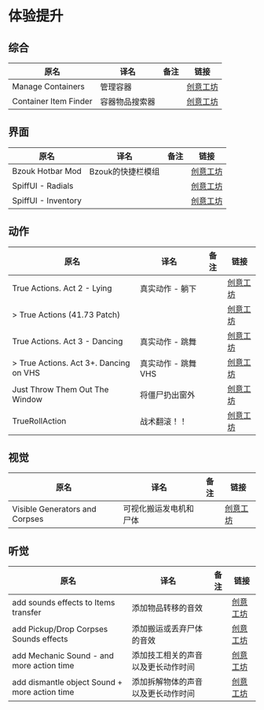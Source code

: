 # 体验提升

## 综合

| 原名                  | 译名           | 备注 | 链接                                                                          |
| --------------------- | -------------- | ---- | ----------------------------------------------------------------------------- |
| Manage Containers     | 管理容器       |      | [创意工坊](https://steamcommunity.com/sharedfiles/filedetails/?id=2337452747) |
| Container Item Finder | 容器物品搜索器 |      | [创意工坊](https://steamcommunity.com/sharedfiles/filedetails/?id=2846623627) |

## 界面

| 原名                | 译名              | 备注 | 链接                                                                          |
| ------------------- | ----------------- | ---- | ----------------------------------------------------------------------------- |
| Bzouk Hotbar Mod    | Bzouk的快捷栏模组 |      | [创意工坊](https://steamcommunity.com/sharedfiles/filedetails/?id=2434425002) |
| SpiffUI - Radials   |                   |      | [创意工坊](https://steamcommunity.com/sharedfiles/filedetails/?id=2802525922) |
| SpiffUI - Inventory |                   |      | [创意工坊](https://steamcommunity.com/sharedfiles/filedetails/?id=2799848602) |

## 动作

| 原名                                   | 译名               | 备注 | 链接                                                                          |
| -------------------------------------- | ------------------ | ---- | ----------------------------------------------------------------------------- |
| True Actions. Act 2 - Lying            | 真实动作 - 躺下    |      | [创意工坊](https://steamcommunity.com/sharedfiles/filedetails/?id=2487022075) |
| > True Actions (41.73 Patch)           |                    |      | [创意工坊](https://steamcommunity.com/sharedfiles/filedetails/?id=2849866277) |
| True Actions. Act 3 - Dancing          | 真实动作 - 跳舞    |      | [创意工坊](https://steamcommunity.com/sharedfiles/filedetails/?id=2648779556) |
| > True Actions. Act 3+. Dancing on VHS | 真实动作 - 跳舞VHS |      | [创意工坊](https://steamcommunity.com/sharedfiles/filedetails/?id=2707957711) |
| Just Throw Them Out The Window         | 将僵尸扔出窗外     |      | [创意工坊](https://steamcommunity.com/sharedfiles/filedetails/?id=2659216714) |
| TrueRollAction                         | 战术翻滚！！       |      | [创意工坊](https://steamcommunity.com/sharedfiles/filedetails/?id=2814226196) |

## 视觉

| 原名                           | 译名                   | 备注 | 链接                                                                          |
| ------------------------------ | ---------------------- | ---- | ----------------------------------------------------------------------------- |
| Visible Generators and Corpses | 可视化搬运发电机和尸体 |      | [创意工坊](https://steamcommunity.com/sharedfiles/filedetails/?id=2809719515) |

## 听觉

| 原名                                          | 译名                               | 备注 | 链接                                                                          |
| --------------------------------------------- | ---------------------------------- | ---- | ----------------------------------------------------------------------------- |
| add sounds effects to Items transfer          | 添加物品转移的音效                 |      | [创意工坊](https://steamcommunity.com/sharedfiles/filedetails/?id=2840177363) |
| add Pickup/Drop Corpses Sounds effects        | 添加搬运或丢弃尸体的音效           |      | [创意工坊](https://steamcommunity.com/sharedfiles/filedetails/?id=2811441212) |
| add Mechanic Sound - and more action time     | 添加技工相关的声音以及更长动作时间 |      | [创意工坊](https://steamcommunity.com/sharedfiles/filedetails/?id=2738293620) |
| add dismantle object Sound + more action time | 添加拆解物体的声音以及更长动作时间 |      | [创意工坊](https://steamcommunity.com/sharedfiles/filedetails/?id=2802234947) |
